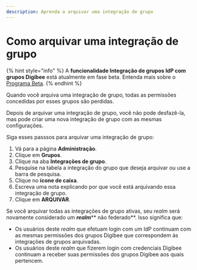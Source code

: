 ```yaml
---
description: Aprenda a arquivar uma integração de grupo
---
```


# Como arquivar uma integração de grupo



{% hint style="info" %}
A **funcionalidade Integração de grupos IdP com grupos Digibee** está atualmente em fase beta. Entenda mais sobre o [Programa Beta](https://docs.digibee.com/documentation/v/pt-br/geral/programa-beta).
{% endhint %}

Quando você arquiva uma integração de grupo, todas as permissões concedidas por esses grupos são perdidas.&#x20;

Depois de arquivar uma integração de grupo, você não pode desfazê-la, mas pode criar uma nova integração de grupo com as mesmas configurações.&#x20;

Siga esses passsos para arquivar uma integração de grupo:

1. Vá para a página **Administração**.
2. Clique em **Grupos**.
3. Clique na aba **Integrações de grupo**.
4. Pesquise na tabela a integração do grupo que deseja arquivar ou use a barra de pesquisa.
5. Clique no **ícone de caixa**.
6. Escreva uma nota explicando por que você está arquivando essa integração de grupo.
7. Clique em **ARQUIVAR**.

Se você arquivar todas as integrações de grupo ativas, seu _realm_ será novamente considerado um _**realm**_** não federado**. Isso significa que:

* Os usuários deste _realm_ que efetuam login com um IdP continuam com as mesmas permissões dos grupos Digibee que correspondem às integrações de grupos arquivadas.
* Os usuários deste _realm_ que fizerem login com credenciais Digibee continuam a receber suas permissões dos grupos Digibee aos quais pertencem.
